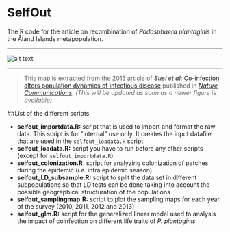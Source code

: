 # SelfOut


The R code for the article on recombination of *Podosphaera plantaginis* in the Åland Islands metapopulation. 

---

![alt text](http://www.nature.com/ncomms/2015/150108/ncomms6975/images/ncomms6975-f3.jpg "A map of coinfection in Aland in 2012")


---


>This map is extracted from the 2015 article of **_Susi et al_**: [Co-infection alters population dynamics of infectious disease](http://www.nature.com/ncomms/2015/150108/ncomms6975/full/ncomms6975.html) published in [*Nature Communications*](http://www.nature.com/ncomms/index.html). *(This will be updated as soon as a newer figure is available)* 



##List of the different scripts

  * **selfout_importdata.R:** script that is used to import and format the raw data. This script is for "internal" use only. It creates the input datafile that are used in the `selfout_loadata.R` script
  * **selfout_loadata.R:** script you have to run before any other scripts (except for `selfout_importdata.R`)
  * **selfout_colonization.R:** script for analyzing colonization of patches during the epidemic (*i.e.* intra epidemic season)
  * **selfout_LD_subsample.R:** script to split the data set in different subpopulations so that LD tests can be done taking into account the possible geographical structuration of the populations
  * **selfout_samplingmap.R:** script to plot the sampling maps for each year of the survey (2010, 2011, 2012 and 2013)
  * **selfout_glm.R:** script for the generalized linear model used to analysis the impact of coinfection on different life traits of *P. plantaginis*

